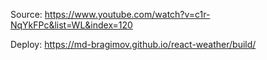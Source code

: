 Source: https://www.youtube.com/watch?v=c1r-NqYkFPc&list=WL&index=120

Deploy: https://md-bragimov.github.io/react-weather/build/
